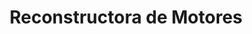 ---
title: "Reconstructora de Motores"
url: /ciudad-de-guatemala/reconstructora-de-motores/
shop: general
---